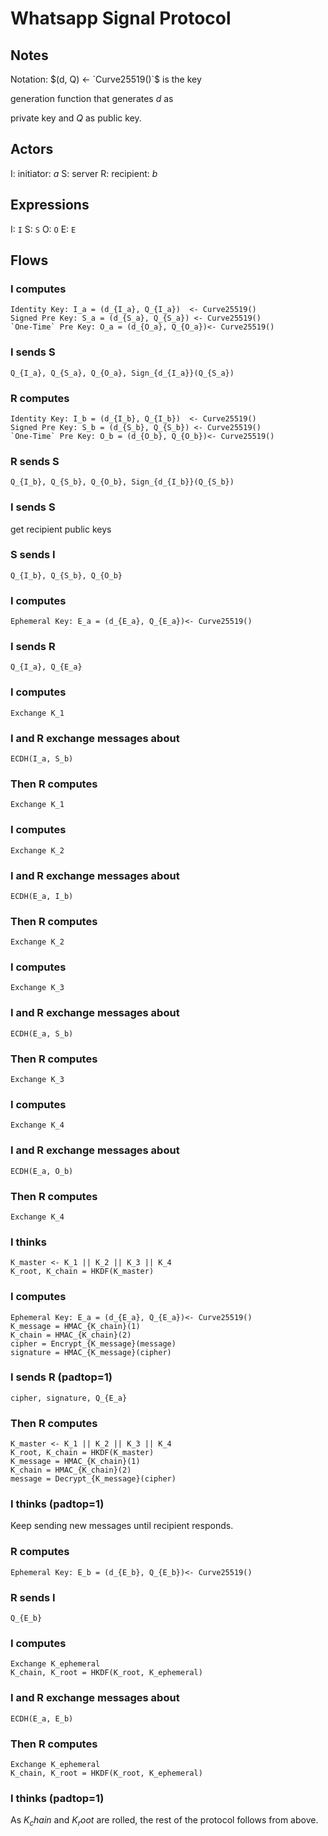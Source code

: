 # Whatsapp Signal Protocol

## Notes
  
Notation: $(d, Q) <- `Curve25519()`$ is the key

generation function that generates $d$ as

private key and $Q$ as public key.

## Actors
I: initiator: $a$
S: server
R: recipient: $b$

## Expressions
I: `I`
S: `S`
O: `O`
E: `E`

## Flows

### I computes
    Identity Key: I_a = (d_{I_a}, Q_{I_a})  <- Curve25519()
    Signed Pre Key: S_a = (d_{S_a}, Q_{S_a}) <- Curve25519()
    `One-Time` Pre Key: O_a = (d_{O_a}, Q_{O_a})<- Curve25519()

### I sends S
    Q_{I_a}, Q_{S_a}, Q_{O_a}, Sign_{d_{I_a}}(Q_{S_a})

### R computes
    Identity Key: I_b = (d_{I_b}, Q_{I_b})  <- Curve25519()
    Signed Pre Key: S_b = (d_{S_b}, Q_{S_b}) <- Curve25519()
    `One-Time` Pre Key: O_b = (d_{O_b}, Q_{O_b})<- Curve25519()

### R sends S
    Q_{I_b}, Q_{S_b}, Q_{O_b}, Sign_{d_{I_b}}(Q_{S_b})

### I sends S
get recipient public keys

### S sends I
    Q_{I_b}, Q_{S_b}, Q_{O_b}

### I computes
    Ephemeral Key: E_a = (d_{E_a}, Q_{E_a})<- Curve25519()

### I sends R
    Q_{I_a}, Q_{E_a}

### I computes 
    Exchange K_1

### I and R exchange messages about
    ECDH(I_a, S_b)

### Then R computes 
    Exchange K_1

### I computes 
    Exchange K_2

### I and R exchange messages about
    ECDH(E_a, I_b)

### Then R computes 
    Exchange K_2

### I computes 
    Exchange K_3

### I and R exchange messages about
    ECDH(E_a, S_b)

### Then R computes 
    Exchange K_3

### I computes 
    Exchange K_4

### I and R exchange messages about
    ECDH(E_a, O_b)

### Then R computes 
    Exchange K_4

### I thinks
    K_master <- K_1 || K_2 || K_3 || K_4 
    K_root, K_chain = HKDF(K_master)

### I computes
    Ephemeral Key: E_a = (d_{E_a}, Q_{E_a})<- Curve25519()
    K_message = HMAC_{K_chain}(1) 
    K_chain = HMAC_{K_chain}(2) 
    cipher = Encrypt_{K_message}(message)
    signature = HMAC_{K_message}(cipher)

### I sends R (padtop=1)
    cipher, signature, Q_{E_a}

### Then R computes
    K_master <- K_1 || K_2 || K_3 || K_4 
    K_root, K_chain = HKDF(K_master)
    K_message = HMAC_{K_chain}(1) 
    K_chain = HMAC_{K_chain}(2) 
    message = Decrypt_{K_message}(cipher)

### I thinks (padtop=1)
Keep sending new messages until recipient responds.

### R computes
    Ephemeral Key: E_b = (d_{E_b}, Q_{E_b})<- Curve25519()

### R sends I
    Q_{E_b}

### I computes 
    Exchange K_ephemeral
    K_chain, K_root = HKDF(K_root, K_ephemeral)

### I and R exchange messages about
    ECDH(E_a, E_b)

### Then R computes
    Exchange K_ephemeral
    K_chain, K_root = HKDF(K_root, K_ephemeral)

### I thinks (padtop=1)
As $K_chain$ and $K_root$ are rolled,
the rest of the protocol follows from above.

